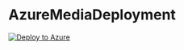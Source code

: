 # AzureMediaDeployment
[![Deploy to Azure](https://aka.ms/deploytoazurebutton)](https://portal.azure.com/#create/Microsoft.Template/uri/https://raw.githubusercontent.com/v-sosah/AzureMediaDeployment/main/template.json)

